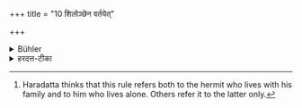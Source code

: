 +++
title = "10 शिलोञ्छेन वर्तयेत्"

+++

<details><summary>Bühler</summary>

10. He shall support himself by gleaning corn. [^6] 


[^6]:  Haradatta thinks that this rule refers both to the hermit who lives with his family and to him who lives alone. Others refer it to the latter only.
</details>

<details><summary>हरदत्त-टीका</summary>

## सूत्रम्
सिलोञ्छेन वर्तयेत् ॥ १० ॥  
## टिप्पनी
व्याख्यातः सिलोञ्छः । तेन वर्तयेत् प्राणयात्रां कुर्यात् । इदं सकुटुम्बस्य एकाकिनश्च साधारणम् । एकाकिन एवेत्यन्ये ॥ १० ॥
</details>
